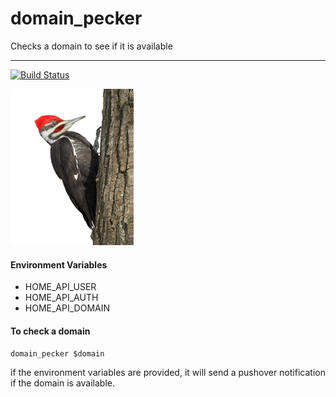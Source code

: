 domain_pecker
===
Checks a domain to see if it is available
___
[![Build Status](https://travis-ci.com/mike-seagull/domain_pecker.svg?branch=master)](https://travis-ci.com/mike-seagull/domain_pecker)

![alt text](woodpecker.png "Woodpecker")
#### Environment Variables
* HOME_API_USER
* HOME_API_AUTH
* HOME_API_DOMAIN
#### To check a domain
```domain_pecker $domain```

if the environment variables are provided, it will send a pushover notification if the domain is available.
